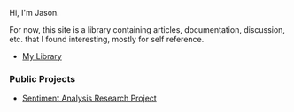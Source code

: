 Hi, I'm Jason.

For now, this site is a library containing articles, documentation, discussion, etc. that I found interesting, mostly for self reference.

- [My Library](library.md)

### Public Projects
- [Sentiment Analysis Research Project](https://github.com/jasoncsinn/climate_sentiment/blob/master/README.md)
